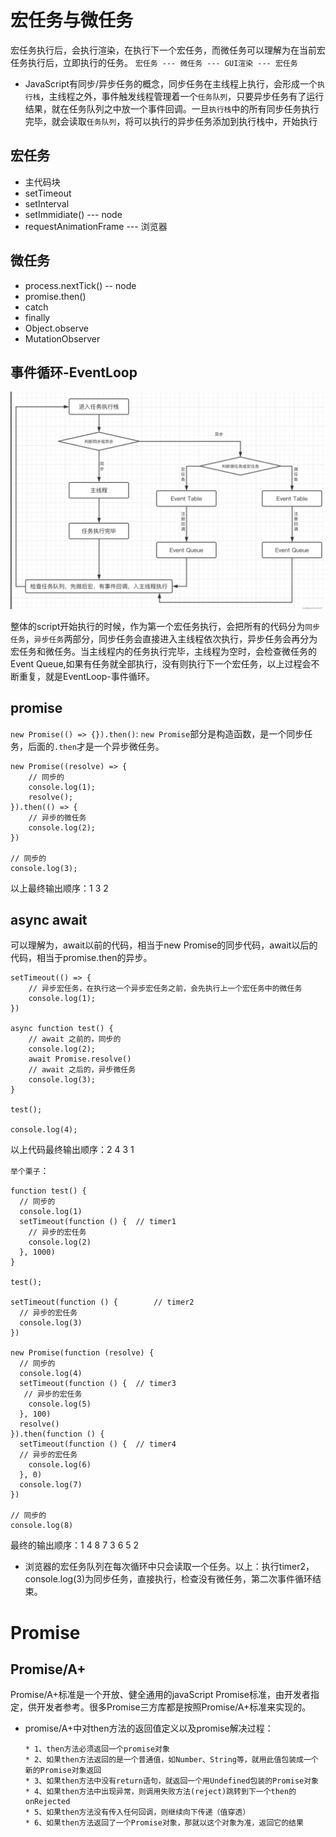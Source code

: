 # 宏任务与微任务
宏任务执行后，会执行渲染，在执行下一个宏任务，而微任务可以理解为在当前宏任务执行后，立即执行的任务。
`宏任务 --- 微任务 --- GUI渲染 --- 宏任务`

- JavaScript有同步/异步任务的概念，同步任务在主线程上执行，会形成一个`执行栈`，主线程之外，事件触发线程管理着一个`任务队列`，只要异步任务有了运行结果，就在任务队列之中放一个事件回调。一旦`执行栈`中的所有同步任务执行完毕，就会读取`任务队列`，将可以执行的异步任务添加到执行栈中，开始执行
## 宏任务
- 主代码块
- setTimeout
- setInterval
- setImmidiate() --- node
- requestAnimationFrame --- 浏览器

## 微任务
- process.nextTick() -- node
- promise.then()
- catch
- finally
- Object.observe
- MutationObserver

## 事件循环-EventLoop
![image](../img/eventLoop.png)

整体的script开始执行的时候，作为第一个宏任务执行，会把所有的代码分为`同步任务`，`异步任务`两部分，同步任务会直接进入主线程依次执行，异步任务会再分为宏任务和微任务。当主线程内的任务执行完毕，主线程为空时，会检查微任务的Event Queue,如果有任务就全部执行，没有则执行下一个宏任务，以上过程会不断重复，就是EventLoop-事件循环。

## promise
`new Promise(() => {}).then()`: `new Promise`部分是构造函数，是一个同步任务，后面的`.then`才是一个异步微任务。
```
new Promise((resolve) => {
    // 同步的
    console.log(1);
    resolve();
}).then(() => {
    // 异步的微任务
    console.log(2);
})

// 同步的
console.log(3);
```
以上最终输出顺序：1 3 2

## async await
可以理解为，await以前的代码，相当于new Promise的同步代码，await以后的代码，相当于promise.then的异步。
```
setTimeout(() => {
    // 异步宏任务，在执行这一个异步宏任务之前，会先执行上一个宏任务中的微任务
    console.log(1);
})

async function test() {
    // await 之前的，同步的
    console.log(2);
    await Promise.resolve()
    // await 之后的，异步微任务
    console.log(3);
}

test();

console.log(4);

```
以上代码最终输出顺序：2 4 3 1

`举个栗子`：
```
function test() {
  // 同步的
  console.log(1)
  setTimeout(function () { 	// timer1
    // 异步的宏任务
    console.log(2)
  }, 1000)
}

test();

setTimeout(function () { 		// timer2
  // 异步的宏任务
  console.log(3)
})

new Promise(function (resolve) {
  // 同步的
  console.log(4)
  setTimeout(function () { 	// timer3
   // 异步的宏任务
    console.log(5)
  }, 100)
  resolve()
}).then(function () {
  setTimeout(function () { 	// timer4
  // 异步的宏任务
    console.log(6)
  }, 0)
  console.log(7)
})

// 同步的
console.log(8)

```
最终的输出顺序：1 4 8 7 3 6 5 2

- 浏览器的宏任务队列在每次循环中只会读取一个任务。以上：执行timer2，console.log(3)为同步任务，直接执行，检查没有微任务，第二次事件循环结束。

# Promise
## Promise/A+
Promise/A+标准是一个开放、健全通用的javaScript Promise标准，由开发者指定，供开发者参考。很多Promise三方库都是按照Promise/A+标准来实现的。
- promise/A+中对then方法的返回值定义以及promise解决过程：
    ```
    * 1、then方法必须返回一个promise对象
    * 2、如果then方法返回的是一个普通值，如Number、String等，就用此值包装成一个新的Promise对象返回
    * 3、如果then方法中没有return语句，就返回一个用Undefined包装的Promise对象
    * 4、如果then方法中出现异常，则调用失败方法(reject)跳转到下一个then的onRejected
    * 5、如果then方法没有传入任何回调，则继续向下传递（值穿透）
    * 6、如果then方法返回了一个Promise对象，那就以这个对象为准，返回它的结果
    ```